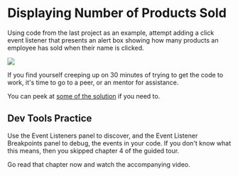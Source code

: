 # Displaying Number of Products Sold

Using code from the last project as an example, attempt adding a click event listener that presents an alert box showing how many products an employee has sold when their name is clicked.

![](./images/employee-sales.gif)

If you find yourself creeping up on 30 minutes of trying to get the code to work, it's time to go to a peer, or an mentor for assistance.

You can peek at [some of the solution](./code/employeeSales.js) if you need to.

## Dev Tools Practice

Use the Event Listeners panel to discover, and the Event Listener Breakpoints panel to debug, the events in your code. If you don't know what this means, then you skipped chapter 4 of the guided tour.

Go read that chapter now and watch the accompanying video.
